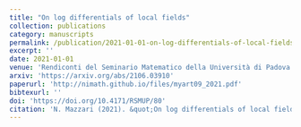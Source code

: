 ```yaml
---
title: "On log differentials of local fields"
collection: publications
category: manuscripts
permalink: /publication/2021-01-01-on-log-differentials-of-local-fields
excerpt: ''
date: 2021-01-01
venue: 'Rendiconti del Seminario Matematico della Università di Padova 145: 207–212'
arxiv: 'https://arxiv.org/abs/2106.03910'
paperurl: 'http://nimath.github.io/files/myart09_2021.pdf'
bibtexurl: ''
doi: 'https://doi.org/10.4171/RSMUP/80'
citation: 'N. Mazzari (2021). &quot;On log differentials of local fields.&quot; <i>Rendiconti del Seminario Matematico della Università di Padova</i>, 145, 207–212.'
---
```

